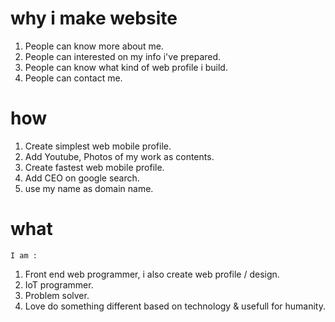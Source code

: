 # why i make website

1. People can know more about me.
2. People can interested on my info i've prepared.
3. People can know what kind of web profile i build.
4. People can contact me.

# how
1. Create simplest web mobile profile.
2. Add Youtube, Photos of my work as contents.
3. Create fastest web mobile profile.
4. Add CEO on google search.
5. use my name as domain name.

# what
    I am :
1. Front end web programmer, i also create web profile / design.
2. IoT programmer.
3. Problem solver.
4. Love do something different based on technology & usefull for humanity.
